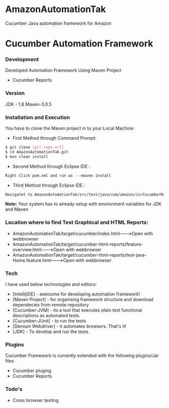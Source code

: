 # AmazonAutomationTak
Cucumber Java automation framework for Amazon

# Cucumber Automation Framework
### Development
Developed Automation Framework Using Maven Project

  - Cucumber Reports
 
### Version
JDK - 1.8
Maven-3.0.5

### Installation and Execution

You have to  clone the Maven project in to your Local Machine:

- First Method through Command Prompt:
```sh
$ git clone [git-repo-url]
$ cd AmazonAutomationTak.git
$ mvn clean install
```
- Second Method through Eclipse IDE :
```sh
Right Click pom.xml and run as -->maven install
```
- Third Method through Eclipse IDE :
```sh
Navigatet to AmazonAutomationTak/src/test/java/com/amazon/in/CucumberRunTest.java Right Click and run as -->JUnint Test
```


**Note:** Your system has to already setup with environment variables for JDK and Maven

### Location where to find Test Graphical and HTML Reports:
- AmazonAutomationTak/target/cucumber/index.html--->Open with webbrowser
- AmazonAutomationTak/target/cucumber-html-reports/feature-overview.html--->Open with webbrowser
- AmazonAutomationTak/target/cucumber-html-reports/test-java-Home.feature.html--->Open with webbrowser





### Tech

I have used below technologies and editors:

* [IntellijIDE] - awesome for developing automation framework!
* [Maven Project] - for organising framework structure and download dependecies from remote repository
* [Cucumber-JVM] - its a tool that executes plain text functional descriptions as automated tests.
* [Cucumber-JUnit] - to run the tests
* [Slenium Webdriver] - it automates browsers. That's it!
* [JDK] - To develop and run the tests.



### Plugins

Cucumber Framework is currently extended with the following plugins/Jar files

* Cucumber pluging
* Cucumber Reports

### Todo's
 - Cross browser testing
